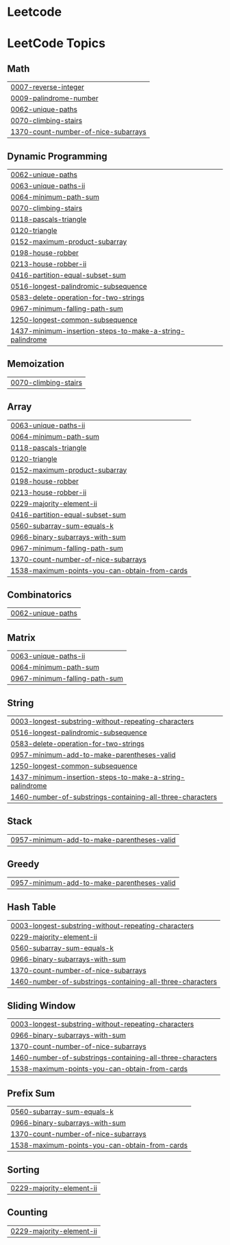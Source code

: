 # Leetcode
<!---LeetCode Topics Start-->
# LeetCode Topics
## Math
|  |
| ------- |
| [0007-reverse-integer](https://github.com/kawserhamim/Leetcode/tree/master/0007-reverse-integer) |
| [0009-palindrome-number](https://github.com/kawserhamim/Leetcode/tree/master/0009-palindrome-number) |
| [0062-unique-paths](https://github.com/kawserhamim/Leetcode/tree/master/0062-unique-paths) |
| [0070-climbing-stairs](https://github.com/kawserhamim/Leetcode/tree/master/0070-climbing-stairs) |
| [1370-count-number-of-nice-subarrays](https://github.com/kawserhamim/Leetcode/tree/master/1370-count-number-of-nice-subarrays) |
## Dynamic Programming
|  |
| ------- |
| [0062-unique-paths](https://github.com/kawserhamim/Leetcode/tree/master/0062-unique-paths) |
| [0063-unique-paths-ii](https://github.com/kawserhamim/Leetcode/tree/master/0063-unique-paths-ii) |
| [0064-minimum-path-sum](https://github.com/kawserhamim/Leetcode/tree/master/0064-minimum-path-sum) |
| [0070-climbing-stairs](https://github.com/kawserhamim/Leetcode/tree/master/0070-climbing-stairs) |
| [0118-pascals-triangle](https://github.com/kawserhamim/Leetcode/tree/master/0118-pascals-triangle) |
| [0120-triangle](https://github.com/kawserhamim/Leetcode/tree/master/0120-triangle) |
| [0152-maximum-product-subarray](https://github.com/kawserhamim/Leetcode/tree/master/0152-maximum-product-subarray) |
| [0198-house-robber](https://github.com/kawserhamim/Leetcode/tree/master/0198-house-robber) |
| [0213-house-robber-ii](https://github.com/kawserhamim/Leetcode/tree/master/0213-house-robber-ii) |
| [0416-partition-equal-subset-sum](https://github.com/kawserhamim/Leetcode/tree/master/0416-partition-equal-subset-sum) |
| [0516-longest-palindromic-subsequence](https://github.com/kawserhamim/Leetcode/tree/master/0516-longest-palindromic-subsequence) |
| [0583-delete-operation-for-two-strings](https://github.com/kawserhamim/Leetcode/tree/master/0583-delete-operation-for-two-strings) |
| [0967-minimum-falling-path-sum](https://github.com/kawserhamim/Leetcode/tree/master/0967-minimum-falling-path-sum) |
| [1250-longest-common-subsequence](https://github.com/kawserhamim/Leetcode/tree/master/1250-longest-common-subsequence) |
| [1437-minimum-insertion-steps-to-make-a-string-palindrome](https://github.com/kawserhamim/Leetcode/tree/master/1437-minimum-insertion-steps-to-make-a-string-palindrome) |
## Memoization
|  |
| ------- |
| [0070-climbing-stairs](https://github.com/kawserhamim/Leetcode/tree/master/0070-climbing-stairs) |
## Array
|  |
| ------- |
| [0063-unique-paths-ii](https://github.com/kawserhamim/Leetcode/tree/master/0063-unique-paths-ii) |
| [0064-minimum-path-sum](https://github.com/kawserhamim/Leetcode/tree/master/0064-minimum-path-sum) |
| [0118-pascals-triangle](https://github.com/kawserhamim/Leetcode/tree/master/0118-pascals-triangle) |
| [0120-triangle](https://github.com/kawserhamim/Leetcode/tree/master/0120-triangle) |
| [0152-maximum-product-subarray](https://github.com/kawserhamim/Leetcode/tree/master/0152-maximum-product-subarray) |
| [0198-house-robber](https://github.com/kawserhamim/Leetcode/tree/master/0198-house-robber) |
| [0213-house-robber-ii](https://github.com/kawserhamim/Leetcode/tree/master/0213-house-robber-ii) |
| [0229-majority-element-ii](https://github.com/kawserhamim/Leetcode/tree/master/0229-majority-element-ii) |
| [0416-partition-equal-subset-sum](https://github.com/kawserhamim/Leetcode/tree/master/0416-partition-equal-subset-sum) |
| [0560-subarray-sum-equals-k](https://github.com/kawserhamim/Leetcode/tree/master/0560-subarray-sum-equals-k) |
| [0966-binary-subarrays-with-sum](https://github.com/kawserhamim/Leetcode/tree/master/0966-binary-subarrays-with-sum) |
| [0967-minimum-falling-path-sum](https://github.com/kawserhamim/Leetcode/tree/master/0967-minimum-falling-path-sum) |
| [1370-count-number-of-nice-subarrays](https://github.com/kawserhamim/Leetcode/tree/master/1370-count-number-of-nice-subarrays) |
| [1538-maximum-points-you-can-obtain-from-cards](https://github.com/kawserhamim/Leetcode/tree/master/1538-maximum-points-you-can-obtain-from-cards) |
## Combinatorics
|  |
| ------- |
| [0062-unique-paths](https://github.com/kawserhamim/Leetcode/tree/master/0062-unique-paths) |
## Matrix
|  |
| ------- |
| [0063-unique-paths-ii](https://github.com/kawserhamim/Leetcode/tree/master/0063-unique-paths-ii) |
| [0064-minimum-path-sum](https://github.com/kawserhamim/Leetcode/tree/master/0064-minimum-path-sum) |
| [0967-minimum-falling-path-sum](https://github.com/kawserhamim/Leetcode/tree/master/0967-minimum-falling-path-sum) |
## String
|  |
| ------- |
| [0003-longest-substring-without-repeating-characters](https://github.com/kawserhamim/Leetcode/tree/master/0003-longest-substring-without-repeating-characters) |
| [0516-longest-palindromic-subsequence](https://github.com/kawserhamim/Leetcode/tree/master/0516-longest-palindromic-subsequence) |
| [0583-delete-operation-for-two-strings](https://github.com/kawserhamim/Leetcode/tree/master/0583-delete-operation-for-two-strings) |
| [0957-minimum-add-to-make-parentheses-valid](https://github.com/kawserhamim/Leetcode/tree/master/0957-minimum-add-to-make-parentheses-valid) |
| [1250-longest-common-subsequence](https://github.com/kawserhamim/Leetcode/tree/master/1250-longest-common-subsequence) |
| [1437-minimum-insertion-steps-to-make-a-string-palindrome](https://github.com/kawserhamim/Leetcode/tree/master/1437-minimum-insertion-steps-to-make-a-string-palindrome) |
| [1460-number-of-substrings-containing-all-three-characters](https://github.com/kawserhamim/Leetcode/tree/master/1460-number-of-substrings-containing-all-three-characters) |
## Stack
|  |
| ------- |
| [0957-minimum-add-to-make-parentheses-valid](https://github.com/kawserhamim/Leetcode/tree/master/0957-minimum-add-to-make-parentheses-valid) |
## Greedy
|  |
| ------- |
| [0957-minimum-add-to-make-parentheses-valid](https://github.com/kawserhamim/Leetcode/tree/master/0957-minimum-add-to-make-parentheses-valid) |
## Hash Table
|  |
| ------- |
| [0003-longest-substring-without-repeating-characters](https://github.com/kawserhamim/Leetcode/tree/master/0003-longest-substring-without-repeating-characters) |
| [0229-majority-element-ii](https://github.com/kawserhamim/Leetcode/tree/master/0229-majority-element-ii) |
| [0560-subarray-sum-equals-k](https://github.com/kawserhamim/Leetcode/tree/master/0560-subarray-sum-equals-k) |
| [0966-binary-subarrays-with-sum](https://github.com/kawserhamim/Leetcode/tree/master/0966-binary-subarrays-with-sum) |
| [1370-count-number-of-nice-subarrays](https://github.com/kawserhamim/Leetcode/tree/master/1370-count-number-of-nice-subarrays) |
| [1460-number-of-substrings-containing-all-three-characters](https://github.com/kawserhamim/Leetcode/tree/master/1460-number-of-substrings-containing-all-three-characters) |
## Sliding Window
|  |
| ------- |
| [0003-longest-substring-without-repeating-characters](https://github.com/kawserhamim/Leetcode/tree/master/0003-longest-substring-without-repeating-characters) |
| [0966-binary-subarrays-with-sum](https://github.com/kawserhamim/Leetcode/tree/master/0966-binary-subarrays-with-sum) |
| [1370-count-number-of-nice-subarrays](https://github.com/kawserhamim/Leetcode/tree/master/1370-count-number-of-nice-subarrays) |
| [1460-number-of-substrings-containing-all-three-characters](https://github.com/kawserhamim/Leetcode/tree/master/1460-number-of-substrings-containing-all-three-characters) |
| [1538-maximum-points-you-can-obtain-from-cards](https://github.com/kawserhamim/Leetcode/tree/master/1538-maximum-points-you-can-obtain-from-cards) |
## Prefix Sum
|  |
| ------- |
| [0560-subarray-sum-equals-k](https://github.com/kawserhamim/Leetcode/tree/master/0560-subarray-sum-equals-k) |
| [0966-binary-subarrays-with-sum](https://github.com/kawserhamim/Leetcode/tree/master/0966-binary-subarrays-with-sum) |
| [1370-count-number-of-nice-subarrays](https://github.com/kawserhamim/Leetcode/tree/master/1370-count-number-of-nice-subarrays) |
| [1538-maximum-points-you-can-obtain-from-cards](https://github.com/kawserhamim/Leetcode/tree/master/1538-maximum-points-you-can-obtain-from-cards) |
## Sorting
|  |
| ------- |
| [0229-majority-element-ii](https://github.com/kawserhamim/Leetcode/tree/master/0229-majority-element-ii) |
## Counting
|  |
| ------- |
| [0229-majority-element-ii](https://github.com/kawserhamim/Leetcode/tree/master/0229-majority-element-ii) |
<!---LeetCode Topics End-->
